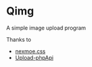 # Qimg
A simple image upload program

Thanks to
+ [nexmoe.css](https://github.com/nexmoe/nexmoe.css)
+ [Upload-phpApi](https://github.com/blankxf/Upload-phpApi)
